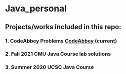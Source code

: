# Java_personal
## Projects/works included in this repo:
### 1. CodeAbbey Problems [CodeAbbey](https://www.codeabbey.com/) (current)
### 2. Fall 2021 CMU Java Course lab solutions
### 3. Summer 2020 UCSC Java Course
